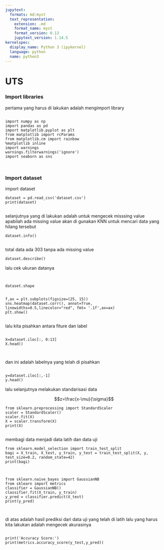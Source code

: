 ```yaml
---
jupytext:
  formats: md:myst
  text_representation:
    extension: .md
    format_name: myst
    format_version: 0.13
    jupytext_version: 1.14.5
kernelspec:
  display_name: Python 3 (ipykernel)
  language: python
  name: python3
---
```


# UTS

### Import libraries

pertama yang harus di lakukan adalah mengimport library

```{code-cell}

import numpy as np
import pandas as pd
import matplotlib.pyplot as plt
from matplotlib import rcParams
from matplotlib.cm import rainbow
%matplotlib inline
import warnings
warnings.filterwarnings('ignore')
import seaborn as sns



```

### Import dataset

import dataset

```{code-cell}
dataset = pd.read_csv('dataset.csv')
print(dataset)


```

selanjutnya yang di lakukan adalah untuk mengecek misssing value apabilah ada missing value akan di gunakan KNN untuk mencari data yang hilang tersebut

```{code-cell}
dataset.info()


```

total data ada 303 tanpa ada missing value

```{code-cell}
dataset.describe()

```

lalu cek ukuran datanya

```{code-cell}


dataset.shape


```

```{code-cell}
f,ax = plt.subplots(figsize=(25, 15))
sns.heatmap(dataset.corr(), annot=True, linewidths=0.5,linecolor="red", fmt= '.1f',ax=ax)
plt.show()


```

lalu kita pisahkan antara fiture dan label

```{code-cell}

X=dataset.iloc[:, 0:13]
X.head()



```

dan ini adalah labelnya yang telah di pisahkan

```{code-cell}

y=dataset.iloc[:,-1]
y.head()

```

lalu selanjutnya melakukan standarisasi data

$$z=\frac{x-\mu}{\sigma}$$

```{code-cell}
from sklearn.preprocessing import StandardScaler
scaler = StandardScaler()
scaler.fit(X)
X = scaler.transform(X)
print(X)


```

membagi data menjadi data latih dan data uji

```{code-cell}
from sklearn.model_selection import train_test_split
bagi = X_train, X_test, y_train, y_test = train_test_split(X, y, test_size=0.2, random_state=42)
print(bagi)



```

```{code-cell}
from sklearn.naive_bayes import GaussianNB
from sklearn import metrics
classifier = GaussianNB()
classifier.fit(X_train, y_train)
y_pred = classifier.predict(X_test)
print(y_pred)



```

di atas adalah hasil prediksi dari data uji yang telah di latih
lalu yang harus kita lakukan adalah mengecek akurasinya

```{code-cell}

print('Accuracy Score:')
print(metrics.accuracy_score(y_test,y_pred))



```

```{tableofcontents}

```
